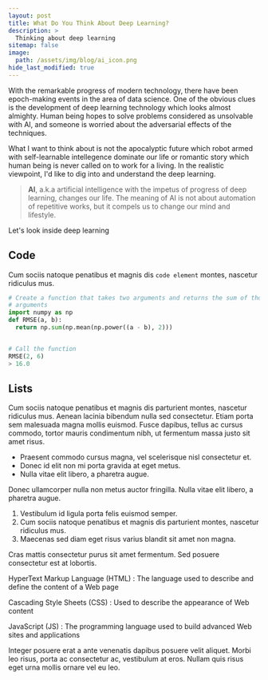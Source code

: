```yaml
---
layout: post
title: What Do You Think About Deep Learning?
description: >
  Thinking about deep learning
sitemap: false
image: 
  path: /assets/img/blog/ai_icon.png
hide_last_modified: true
---
```

<!-- <a href="#">dis parturient montes</a> -->
With the remarkable progress of modern technology, there have been epoch-making events in the area of data science.
One of the obvious clues is the development of deep learning technology which looks almost almighty.
Human being hopes to solve problems considered as unsolvable with AI, and someone is worried about the adversarial effects of the techniques.

What I want to think about is not the apocalyptic future which robot armed with self-learnable intellegence dominate our life or romantic story which human being is never called on to work for a living.
In the realistic viewpoint, I'd like to dig into and understand the deep learning.

> **AI**, a.k.a artificial intelligence with the impetus of progress of deep learning, changes our life. The meaning of AI is not about automation of repetitive works, but it compels us to change our mind and lifestyle.

Let's look inside deep learning


## Code

Cum sociis natoque penatibus et magnis dis `code element` montes, nascetur ridiculus mus.

~~~py
# Create a function that takes two arguments and returns the sum of those
# arguments
import numpy as np
def RMSE(a, b):
  return np.sum(np.mean(np.power((a - b), 2)))


# Call the function
RMSE(2, 6)
> 16.0
~~~

## Lists

Cum sociis natoque penatibus et magnis dis parturient montes, nascetur ridiculus mus. Aenean lacinia bibendum nulla sed consectetur. Etiam porta sem malesuada magna mollis euismod. Fusce dapibus, tellus ac cursus commodo, tortor mauris condimentum nibh, ut fermentum massa justo sit amet risus.

* Praesent commodo cursus magna, vel scelerisque nisl consectetur et.
* Donec id elit non mi porta gravida at eget metus.
* Nulla vitae elit libero, a pharetra augue.

Donec ullamcorper nulla non metus auctor fringilla. Nulla vitae elit libero, a pharetra augue.

1. Vestibulum id ligula porta felis euismod semper.
2. Cum sociis natoque penatibus et magnis dis parturient montes, nascetur ridiculus mus.
3. Maecenas sed diam eget risus varius blandit sit amet non magna.

Cras mattis consectetur purus sit amet fermentum. Sed posuere consectetur est at lobortis.

HyperText Markup Language (HTML)
: The language used to describe and define the content of a Web page

Cascading Style Sheets (CSS)
: Used to describe the appearance of Web content

JavaScript (JS)
: The programming language used to build advanced Web sites and applications

Integer posuere erat a ante venenatis dapibus posuere velit aliquet. Morbi leo risus, porta ac consectetur ac, vestibulum at eros. Nullam quis risus eget urna mollis ornare vel eu leo.